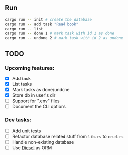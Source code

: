 ## Run

```sh
cargo run -- init # create the database
cargo run -- add task "Read book"
cargo run -- list
cargo run -- done 1 # mark task with id 1 as done
cargo run -- undone 2 # mark task with id 2 as undone
```

## TODO

### Upcoming features:

- [x] Add task
- [x] List tasks
- [x] Mark tasks as done/undone
- [x] Store db in user's dir
- [ ] Support for ".env" files
- [ ] Document the CLI options

### Dev tasks:

- [ ] Add unit tests
- [ ] Refactor database related stuff from `lib.rs` to `crud.rs`
- [ ] Handle non-existing database
- [ ] Use [Diesel](https://diesel.rs/) as ORM
